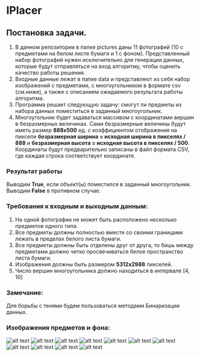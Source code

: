 # IPlacer

## Постановка задачи.
1. В данном репозитории в папке pictures даны 11 фотографий (10 с предметами на белом листе бумаги и 1 с фоном). Представленный набор фотографий нужен исключительно для генерации данных, которые будут отправляться на вход алгоритму, чтобы оценить качество работы решения.
2. Входные данные лежат в папке data и представляют из себя набор изображений с предметами, с многоугольником в формате csv (см.ниже), а также с описанием ожидаемого результата работы алгоритма.
3. Программа решает следующую задачу: смогут ли предметы из набора данных поместиться в заданный многоугольник.
4. Многоугольник будет задаваться массивом с координатами вершин в безразмерных величинах. Сами безразмерные величины будут иметь размер **888x500** ед. с коэффициентом отображения на пиксели **безразмерная ширина = исходная ширина в пикселях / 888** и **безразмерная высота = исходная высота в пикселях / 500**. Координаты будут предварительно записаны в файл формата CSV, где каждая строка соответствует координате.

### Результат работы
Выводим **True**, если объект(ы) поместился в заданный многоугольник. Выводим **False** в противном случае.

### Требования к входным и выходным данным:
1. На одной фотографии не может быть расположено несколько предметов одного типа.
2. Все предметы должны полностью вместе со своими границами лежать в пределах белого листа бумаги.
3. Все предметы должны быть отделены друг от друга, то бишь между предметами должно четко просвечиваться белое пространство листа бумаги.
4. Изображения должны быть размером **5312x2988** пикселей.
5. Число вершин многоугольника должно находиться в интервале [4, 10]

### Замечание:
Для борьбы с тенями будем пользоваться методами Бинаризации данных.

### Изображения предметов и фона:
![alt text](https://github.com/AvitusCode/IPlacer/tree/develop/pictures/p1.jpg)
![alt text](https://github.com/AvitusCode/IPlacer/tree/develop/pictures/p2.jpg)
![alt text](https://github.com/AvitusCode/IPlacer/tree/develop/pictures/p3.jpg)
![alt text](https://github.com/AvitusCode/IPlacer/tree/develop/pictures/p4.jpg)
![alt text](https://github.com/AvitusCode/IPlacer/tree/develop/pictures/p5.jpg)
![alt text](https://github.com/AvitusCode/IPlacer/tree/develop/pictures/p6.jpg)
![alt text](https://github.com/AvitusCode/IPlacer/tree/develop/pictures/p7.jpg)
![alt text](https://github.com/AvitusCode/IPlacer/tree/develop/pictures/p8.jpg)
![alt text](https://github.com/AvitusCode/IPlacer/tree/develop/pictures/p9.jpg)
![alt text](https://github.com/AvitusCode/IPlacer/tree/develop/pictures/p10.jpg)
![alt text](https://github.com/AvitusCode/IPlacer/tree/develop/pictures/p11.jpg)
